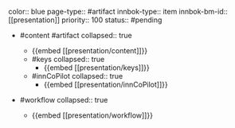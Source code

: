 color:: blue
page-type:: #artifact
innbok-type:: item
innbok-bm-id:: [[presentation]]
priority:: 100
status:: #pending

- #content #artifact
  collapsed:: true
	- {{embed [[presentation/content]]}}
  - #keys
    collapsed:: true
	  - {{embed [[presentation/keys]]}}
  - #innCoPilot
    collapsed:: true
	  - {{embed [[presentation/innCoPilot]]}}

- #workflow
  collapsed:: true
	- {{embed [[presentation/workflow]]}}

